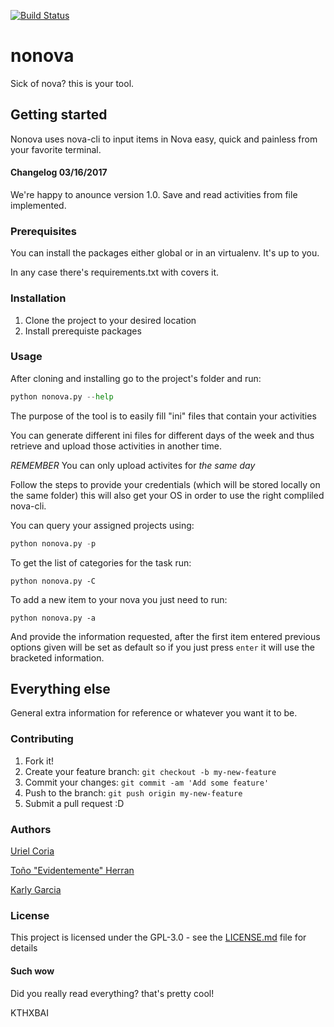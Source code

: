 [![Build Status](https://travis-ci.org/ucoria-itexico/nonova.svg?branch=master)](https://travis-ci.org/ucoria-itexico/nonova)
# nonova
Sick of nova? this is your tool.

## Getting started
Nonova uses nova-cli to input items in Nova easy, quick and painless from your favorite terminal.

#### Changelog 03/16/2017

We're happy to anounce version 1.0. Save and read activities from file implemented.

### Prerequisites

You can install the packages either global or in an virtualenv. It's up to you.

In any case there's requirements.txt with covers it.

### Installation

1. Clone the project to your desired location
2. Install prerequiste packages

### Usage

After cloning and installing go to the project's folder and run:
```python
python nonova.py --help
```

The purpose of the tool is to easily fill "ini" files that contain your activities

You can generate different ini files for different days of the week and thus retrieve and upload those activities in another time.

*REMEMBER* You can only upload activites for _the same day_

Follow the steps to provide your credentials (which will be stored locally on the same folder)
this will also get your OS in order to use the right compliled nova-cli.

You can query your assigned projects using:
```python
python nonova.py -p
```

To get the list of categories for the task run:
```
python nonova.py -C
```

To add a new item to your nova you just need to run:
```
python nonova.py -a
```
And provide the information requested, after the first item entered previous options given will be set as default
so if you just press `enter` it will use the bracketed information.

## Everything else

General extra information for reference or whatever you want it to be.

### Contributing

1. Fork it!
2. Create your feature branch: `git checkout -b my-new-feature`
3. Commit your changes: `git commit -am 'Add some feature'`
4. Push to the branch: `git push origin my-new-feature`
5. Submit a pull request :D

### Authors

[Uriel Coria](# "lol you're already here")

[Toño "Evidentemente" Herran](https://github.com/antonioherran "his github")

[Karly Garcia](https://github.com/KarlyGrCm "Karly's stuff")


### License

This project is licensed under the GPL-3.0 - see the [LICENSE.md](LICENSE.md) file for details

#### Such wow
Did you really read everything? that's pretty cool! 

KTHXBAI
